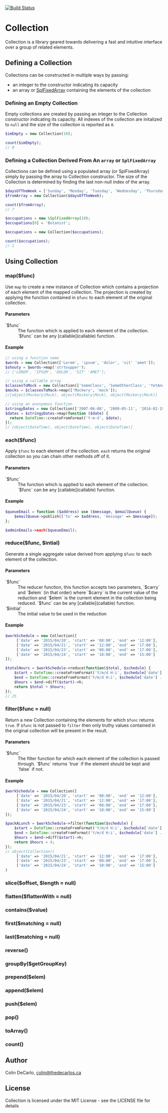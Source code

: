 [![Build Status](https://travis-ci.org/colindecarlo/collection.svg?branch=master)](https://travis-ci.org/colindecarlo/collection)

# Collection

Collection is a library geared towards delivering a fast and intuitive interface over a group of related elements.

## Defining a Collection

Collections can be constructed in multiple ways by passing:
* an integer to the constructor indicating its capacity
* an array or [SplFixedArray](splfixedarray) containing the elements of the collection

### Defining an Empty Collection

Empty collections are created by passing an integer to the Collection constructor indicating its
capacity. All indexes of the collection are initalized to `null` and the size of the collection
is reported as `0`.

```php
$imEmpty = new Collection(10);

count($imEmpty);
// 0
```

### Defining a Collection Derived From An `array` or `SplFixedArray`

Collections can be defined using a populated array (or SplFixedArray) simply by passing the array
to Collection constructor. The size of the Collection is determined by finding the last non-null
index of the array.

```php
$daysOfTheWeek = ['Sunday', 'Monday', 'Tuesday', 'Wednesday', 'Thursday', 'Friday', 'Saturday'];
$fromArray = new Collection($daysOfTheWeek);

count($fromArray);
// 7
```

```php
$occupations = new \SplFixedArray(10);
$occupations[0] = 'Botanist';

$occupations = new Collection($occupations);

count($occupations);
// 1
```

## Using Collection

### map($func)

Use `map` to create a new instance of Collection which contains a projection of each element of the
mapped collection. The projection is created by applying the function contained in `$func` to each
element of the original collection.

#### Parameters

<dl>
  <dt>`$func`</dt>
  <dd>The function which is applied to each element of the collection. `$func` can be any
      [callable](callable) function.
  </dd>
</dl>

#### Example

```php
// using a function name
$words = new Collection(['Lorem', 'ipsum', 'dolor', 'sit' 'amet']);
$shouty = $words->map('strtoupper');
// ['LOREM', 'IPSUM', 'DOLOR', 'SIT' 'AMET'];

// using a callable array
$classesToMock = new Collection(['SomeClass', 'SomeOtherClass', 'YetAnotherClass']);
$mocks = $classesToMack->map(['Mockery', 'mock']);
//[object(Mockery\Mock), object(Mockery\Mock), object(Mockery\Mock)]

// using an anonymous function
$stringyDates = new Collection(['2007-06-08', '2009-05-11', '2014-02-19']);
$dates = $stringyDates->map(function ($date) {
  return DateTime::createFromFormat('Y-m-d', $date);
});
// [object(DateTime), object(DateTime), object(DateTime)]
```

### each($func)

Apply `$func` to each element of the collection. `each` returns the original collection so you can
chain other methods off of it.

#### Parameters

<dl>
  <dt>`$func`</dt>
  <dd>The function which is applied to each element of the collection. `$func` can be any
      [callable](callable) function.
  </dd>
</dl>

#### Example

```php
$queueEmail = function ($address) use ($message, $emailQueue) {
    $emailQueue->publish(['to' => $address, 'message' => $message]);
};

$adminEmails->each($queueEmail);
```

### reduce($func, $intial)

Generate a single aggregate value derived from applying `$func` to each element of the collection.

#### Parameters

<dl>
  <dt>`$func`</dt>
  <dd>The reducer function, this function accepts two parameters, `$carry` and `$elem` (in that
      order) where `$carry` is the current value of the reduction and `$elem` is the current
      element in the collection being reduced. `$func` can be any [callable](callable) function.
  </dd>
  <dt>`$initial`</dt>
  <dd>The initial value to be used in the reduction</dd>
</dl>

#### Example

```php
$workSchedule = new Collection([
     ['date' => '2015/04/20', 'start' => '08:00', 'end' => '12:00'],
     ['date' => '2015/04/21', 'start' => '12:00', 'end' => '17:00'],
     ['date' => '2015/04/23', 'start' => '08:00', 'end' => '17:00'],
     ['date' => '2015/04/24', 'start' => '10:00', 'end' => '15:00']
]);

$totalHours = $workSchedule->reduce(function($total, $schedule) {
    $start = DateTime::createFromFormat('Y/m/d H:i', $schedule['date'] . ' ' . $schedule['start']);
    $end = DateTime::createFromFormat('Y/m/d H:i', $schedule['date'] . ' ' . $schedule['end']);
    $hours = $end->diff($start)->h;
    return $total + $hours;
});
// 25
```

### filter($func = null)

Return a new Collection containing the elements for which `$func` returns `true`. If `$func` is
not passed to `filter` then only truthy values contained in the original collection will be
present in the result.

#### Parameters

<dl>
  <dt>`$func`</dt>
  <dd>The filter function for which each element of the collection is passed through. `$func`
      returns `true` if the element should be kept and `false` if not.
  </dd>
</dl>

#### Example

```php
$workSchedule = new Collection([
     ['date' => '2015/04/20', 'start' => '08:00', 'end' => '12:00'],
     ['date' => '2015/04/21', 'start' => '12:00', 'end' => '17:00'],
     ['date' => '2015/04/23', 'start' => '08:00', 'end' => '17:00'],
     ['date' => '2015/04/24', 'start' => '10:00', 'end' => '15:00']
]);

$packALunch = $workSchedule->filter(function($schedule) {
    $start = DateTime::createFromFormat('Y/m/d H:i', $schedule['date'] . ' ' . $schedule['start']);
    $end = DateTime::createFromFormat('Y/m/d H:i', $schedule['date'] . ' ' . $schedule['end']);
    $hours = $end->diff($start)->h;
    return $hours > 4;
});
// object(Collection)(
     ['date' => '2015/04/21', 'start' => '12:00', 'end' => '17:00'],
     ['date' => '2015/04/23', 'start' => '08:00', 'end' => '17:00'],
     ['date' => '2015/04/24', 'start' => '10:00', 'end' => '15:00']
)
```


### slice($offset, $length = null)
### flatten($flattenWith = null)
### contains($value)
### first($matching = null)
### last($matching = null)
### reverse()
### groupBy($getGroupKey)
### prepend($elem)
### append($elem)
### push($elem)
### pop()
### toArray()
### count()

## Author

Colin DeCarlo, colin@thedecarlos.ca

## License

Collection is licensed under the MIT License - see the LICENSE file for details

[splfixedarray]: http://php.net/manual/en/class.splfixedarray.php
[callable]: http://php.net/manual/en/language.types.callable.php
